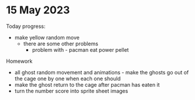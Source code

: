 # 15 May 2023
  
  Today progress:
  * make yellow random move
    * there are some other problems 
      * problem with -  pacman eat power pellet


Homework 
  * all ghost random movement and animations - make the ghosts go out of the cage one by one when each one should
  * make the ghost return to the cage after pacman has eaten it
  * turn the number score into sprite sheet images